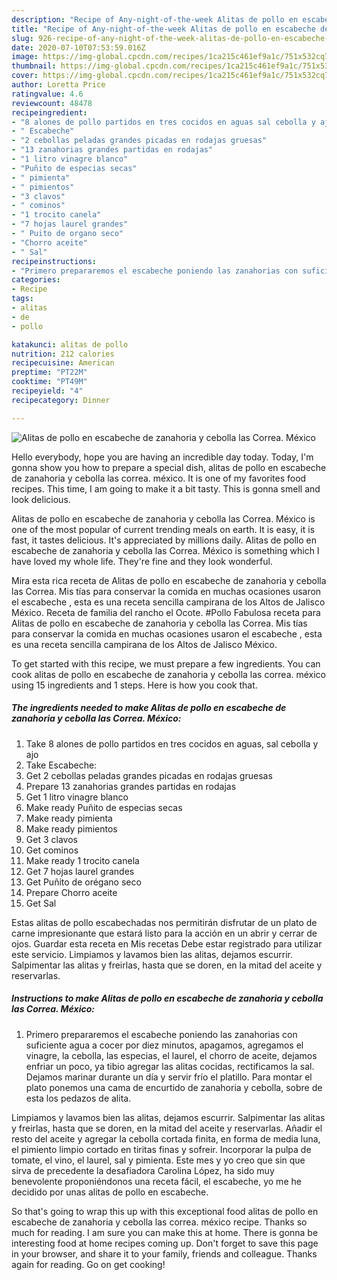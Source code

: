 ```yaml
---
description: "Recipe of Any-night-of-the-week Alitas de pollo en escabeche de zanahoria y cebolla las Correa. México"
title: "Recipe of Any-night-of-the-week Alitas de pollo en escabeche de zanahoria y cebolla las Correa. México"
slug: 926-recipe-of-any-night-of-the-week-alitas-de-pollo-en-escabeche-de-zanahoria-y-cebolla-las-correa-mexico
date: 2020-07-10T07:53:59.016Z
image: https://img-global.cpcdn.com/recipes/1ca215c461ef9a1c/751x532cq70/alitas-de-pollo-en-escabeche-de-zanahoria-y-cebolla-las-correa-mexico-foto-principal.jpg
thumbnail: https://img-global.cpcdn.com/recipes/1ca215c461ef9a1c/751x532cq70/alitas-de-pollo-en-escabeche-de-zanahoria-y-cebolla-las-correa-mexico-foto-principal.jpg
cover: https://img-global.cpcdn.com/recipes/1ca215c461ef9a1c/751x532cq70/alitas-de-pollo-en-escabeche-de-zanahoria-y-cebolla-las-correa-mexico-foto-principal.jpg
author: Loretta Price
ratingvalue: 4.6
reviewcount: 48478
recipeingredient:
- "8 alones de pollo partidos en tres cocidos en aguas sal cebolla y ajo"
- " Escabeche"
- "2 cebollas peladas grandes picadas en rodajas gruesas"
- "13 zanahorias grandes partidas en rodajas"
- "1 litro vinagre blanco"
- "Puñito de especias secas"
- " pimienta"
- " pimientos"
- "3 clavos"
- " cominos"
- "1 trocito canela"
- "7 hojas laurel grandes"
- " Puito de organo seco"
- "Chorro aceite"
- " Sal"
recipeinstructions:
- "Primero prepararemos el escabeche poniendo las zanahorias con suficiente agua a cocer por diez minutos, apagamos, agregamos el vinagre, la cebolla, las especias, el laurel, el chorro de aceite, dejamos enfriar un poco, ya tibio agregar las alitas cocidas, rectificamos la sal. Dejamos marinar durante un día y servir frío el platillo. Para montar el plato ponemos una cama de encurtido de zanahoria y cebolla, sobre de esta los pedazos de alita."
categories:
- Recipe
tags:
- alitas
- de
- pollo

katakunci: alitas de pollo 
nutrition: 212 calories
recipecuisine: American
preptime: "PT22M"
cooktime: "PT49M"
recipeyield: "4"
recipecategory: Dinner

---
```



![Alitas de pollo en escabeche de zanahoria y cebolla las Correa. México](https://img-global.cpcdn.com/recipes/1ca215c461ef9a1c/751x532cq70/alitas-de-pollo-en-escabeche-de-zanahoria-y-cebolla-las-correa-mexico-foto-principal.jpg)

Hello everybody, hope you are having an incredible day today. Today, I'm gonna show you how to prepare a special dish, alitas de pollo en escabeche de zanahoria y cebolla las correa. méxico. It is one of my favorites food recipes. This time, I am going to make it a bit tasty. This is gonna smell and look delicious.

Alitas de pollo en escabeche de zanahoria y cebolla las Correa. México is one of the most popular of current trending meals on earth. It is easy, it is fast, it tastes delicious. It's appreciated by millions daily. Alitas de pollo en escabeche de zanahoria y cebolla las Correa. México is something which I have loved my whole life. They're fine and they look wonderful.

Mira esta rica receta de Alitas de pollo en escabeche de zanahoria y cebolla las Correa. Mis tías para conservar la comida en muchas ocasiones usaron el escabeche , esta es una receta sencilla campirana de los Altos de Jalisco México. Receta de familia del rancho el Ocote. #Pollo Fabulosa receta para Alitas de pollo en escabeche de zanahoria y cebolla las Correa. Mis tías para conservar la comida en muchas ocasiones usaron el escabeche , esta es una receta sencilla campirana de los Altos de Jalisco México.


To get started with this recipe, we must prepare a few ingredients. You can cook alitas de pollo en escabeche de zanahoria y cebolla las correa. méxico using 15 ingredients and 1 steps. Here is how you cook that.

<!--inarticleads1-->

##### The ingredients needed to make Alitas de pollo en escabeche de zanahoria y cebolla las Correa. México:

1. Take 8 alones de pollo partidos en tres cocidos en aguas, sal cebolla y ajo
1. Take  Escabeche:
1. Get 2 cebollas peladas grandes picadas en rodajas gruesas
1. Prepare 13 zanahorias grandes partidas en rodajas
1. Get 1 litro vinagre blanco
1. Make ready Puñito de especias secas
1. Make ready  pimienta
1. Make ready  pimientos
1. Get 3 clavos
1. Get  cominos
1. Make ready 1 trocito canela
1. Get 7 hojas laurel grandes
1. Get  Puñito de orégano seco
1. Prepare Chorro aceite
1. Get  Sal


Estas alitas de pollo escabechadas nos permitirán disfrutar de un plato de carne impresionante que estará listo para la acción en un abrir y cerrar de ojos. Guardar esta receta en Mis recetas Debe estar registrado para utilizar este servicio. Limpiamos y lavamos bien las alitas, dejamos escurrir. Salpimentar las alitas y freirlas, hasta que se doren, en la mitad del aceite y reservarlas. 

<!--inarticleads2-->

##### Instructions to make Alitas de pollo en escabeche de zanahoria y cebolla las Correa. México:

1. Primero prepararemos el escabeche poniendo las zanahorias con suficiente agua a cocer por diez minutos, apagamos, agregamos el vinagre, la cebolla, las especias, el laurel, el chorro de aceite, dejamos enfriar un poco, ya tibio agregar las alitas cocidas, rectificamos la sal. Dejamos marinar durante un día y servir frío el platillo. Para montar el plato ponemos una cama de encurtido de zanahoria y cebolla, sobre de esta los pedazos de alita.


Limpiamos y lavamos bien las alitas, dejamos escurrir. Salpimentar las alitas y freirlas, hasta que se doren, en la mitad del aceite y reservarlas. Añadir el resto del aceite y agregar la cebolla cortada finita, en forma de media luna, el pimiento limpio cortado en tiritas finas y sofreir. Incorporar la pulpa de tomate, el vino, el laurel, sal y pimienta. Este mes y yo creo que sin que sirva de precedente la desafiadora Carolina López, ha sido muy benevolente proponiéndonos una receta fácil, el escabeche, yo me he decidido por unas alitas de pollo en escabeche. 

So that's going to wrap this up with this exceptional food alitas de pollo en escabeche de zanahoria y cebolla las correa. méxico recipe. Thanks so much for reading. I am sure you can make this at home. There is gonna be interesting food at home recipes coming up. Don't forget to save this page in your browser, and share it to your family, friends and colleague. Thanks again for reading. Go on get cooking!
